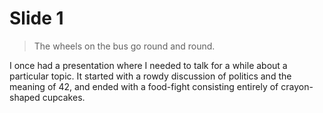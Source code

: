 # Slide 1

> The wheels on the bus go round and round.

I once had a presentation where I needed to talk for a while about a particular topic. It started with a rowdy 
discussion of politics and the meaning of 42, and ended with a food-fight consisting entirely of crayon-shaped cupcakes.
